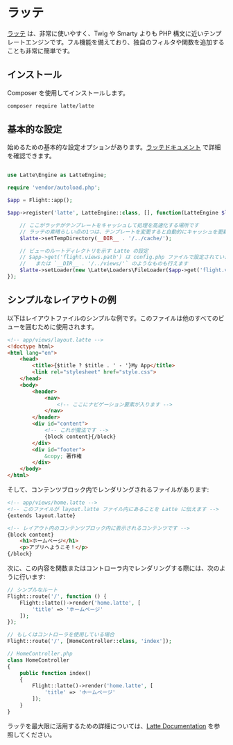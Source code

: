 # ラッテ

[ラッテ](https://latte.nette.org/en/guide) は、非常に使いやすく、Twig や Smarty よりも PHP 構文に近いテンプレートエンジンです。フル機能を備えており、独自のフィルタや関数を追加することも非常に簡単です。

## インストール

Composer を使用してインストールします。

```bash
composer require latte/latte
```

## 基本的な設定

始めるための基本的な設定オプションがあります。[ラッテドキュメント](https://latte.nette.org/en/guide) で詳細を確認できます。

```php

use Latte\Engine as LatteEngine;

require 'vendor/autoload.php';

$app = Flight::app();

$app->register('latte', LatteEngine::class, [], function(LatteEngine $latte) use ($app) {

	// ここがラッテがテンプレートをキャッシュして処理を高速化する場所です
	// ラッテの素晴らしい点の1つは、テンプレートを変更すると自動的にキャッシュを更新します！
	$latte->setTempDirectory(__DIR__ . '/../cache/');

	// ビューのルートディレクトリを示す Latte の設定
	// $app->get('flight.views.path') は config.php ファイルで設定されています
	//   または `__DIR__ . '/../views/'` のようなものも行えます
	$latte->setLoader(new \Latte\Loaders\FileLoader($app->get('flight.views.path')));
});
```

## シンプルなレイアウトの例

以下はレイアウトファイルのシンプルな例です。このファイルは他のすべてのビューを囲むために使用されます。

```html
<!-- app/views/layout.latte -->
<!doctype html>
<html lang="en">
	<head>
		<title>{$title ? $title . ' - '}My App</title>
		<link rel="stylesheet" href="style.css">
	</head>
	<body>
		<header>
			<nav>
				<!-- ここにナビゲーション要素が入ります -->
			</nav>
		</header>
		<div id="content">
			<!-- これが魔法です -->
			{block content}{/block}
		</div>
		<div id="footer">
			&copy; 著作権
		</div>
	</body>
</html>
```

そして、コンテンツブロック内でレンダリングされるファイルがあります:

```html
<!-- app/views/home.latte -->
<!-- このファイルが layout.latte ファイル内にあることを Latte に伝えます -->
{extends layout.latte}

<!-- レイアウト内のコンテンツブロック内に表示されるコンテンツです -->
{block content}
	<h1>ホームページ</h1>
	<p>アプリへようこそ！</p>
{/block}
```

次に、この内容を関数またはコントローラ内でレンダリングする際には、次のように行います:

```php
// シンプルなルート
Flight::route('/', function () {
	Flight::latte()->render('home.latte', [
		'title' => 'ホームページ'
	]);
});

// もしくはコントローラを使用している場合
Flight::route('/', [HomeController::class, 'index']);

// HomeController.php
class HomeController
{
	public function index()
	{
		Flight::latte()->render('home.latte', [
			'title' => 'ホームページ'
		]);
	}
}
```

ラッテを最大限に活用するための詳細については、[Latte Documentation](https://latte.nette.org/en/guide) を参照してください。